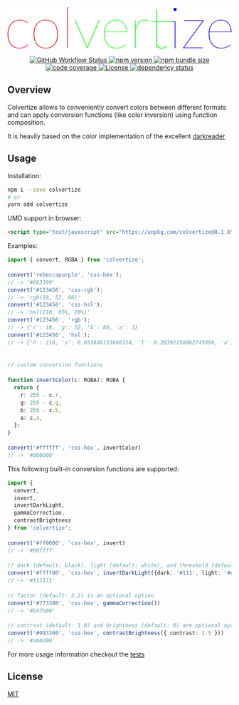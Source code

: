 <p align="center">
    <a href="https://github.com/Philipp-M/colvertize/" title="Visit colvertize home page">
        <img src="https://raw.githubusercontent.com/Philipp-M/colvertize/master/colvertize.png?token=ACGWRZW6PKAMLIFS4Q2XJOS7M6GPW" alt="colvertize" width="1889">
    </a>
</p>
<p align="center">
  <a href="https://github.com/Philipp-M/colvertize/actions?query=workflow%3A%22Automated+Build%2C+Tests+and+Linting%22" title="Visit build status on github">
    <img alt="GitHub Workflow Status" src="https://img.shields.io/github/workflow/status/Philipp-M/colvertize/Automated%20Build,%20Tests%20and%20Linting">
  </a>
  <a href="https://www.npmjs.com/package/colvertize" title="Visit colvertize on npm.js">
    <img src="https://img.shields.io/npm/v/colvertize.svg" alt="npm version" >
  </a>
  <a href="https://bundlephobia.com/result?p=colvertize" title="Visit colvertize on bundlephobia">
    <img alt="npm bundle size" src="https://img.shields.io/bundlephobia/minzip/colvertize">
  </a>
  <a href="https://codecov.io/gh/Philipp-M/colvertize" title="Visit colvertize on codecov.io">
    <img alt="code coverage" src="https://img.shields.io/codecov/c/github/Philipp-M/colvertize?token=1E5QNDEC88">
  </a>
  <a href="https://github.com/Philipp-M/colvertize/blob/master/LICENSE">
    <img src="https://img.shields.io/npm/l/colvertize.svg" alt="License">
  </a>
  <a href="https://david-dm.org/Philipp-M/colvertize">
    <img alt="dependency status" src="https://img.shields.io/david/Philipp-M/colvertize">
  </a>
</p>

## Overview

Colvertize allows to conveniently convert colors between different
formats and can apply conversion functions (like color inversion) using
function composition.

It is heavily based on the color implementation of the excellent
[darkreader](https://github.com/darkreader/darkreader)

## Usage

Installation:
```bash
npm i --save colvertize
# or
yarn add colvertize
```

UMD support in browser:
```html
<script type="text/javascript" src="https://unpkg.com/colvertize@0.1.0"></script>
```

Examples:

``` typescript
import { convert, RGBA } from 'colvertize';

convert('rebeccapurple', 'css-hex');
// -> '#663399'
convert('#123456', 'css-rgb');
// -> 'rgb(18, 52, 86)'
convert('#123456', 'css-hsl');
// -> 'hsl(210, 65%, 20%)'
convert('#123456', 'rgb');
// -> {'r': 18, 'g': 52, 'b': 86, 'a': 1}
convert('#123456', 'hsl');
// -> {'h': 210, 's': 0.653846153846154, 'l': 0.20392156862745098, 'a': 1}


// custom conversion functions

function invertColor(c: RGBA): RGBA {
  return {
    r: 255 - c.r,
    g: 255 - c.g,
    b: 255 - c.b,
    a: c.a,
  };
}

convert('#ffffff', 'css-hex', invertColor)
// -> '#000000'
```

This following built-in conversion functions are supported:

``` typescript
import {
  convert,
  invert,
  invertDarkLight,
  gammaCorrection,
  contrastBrightness
} from 'colvertize';

convert('#ff0000', 'css-hex', invert)
// -> '#00ffff'

// dark (default: black), light (default: white), and threshold (default: 0.179) are optional options
convert('#ffff00', 'css-hex', invertDarkLight({dark: '#111', light: '#eee'}))
// -> '#111111'

// factor (default: 2.2) is an optional option
convert('#773300', 'css-hex', gammaCorrection())
// -> '#b47b00'

// contrast (default: 1.0) and brightness (default: 0) are optional options
convert('#993300', 'css-hex', contrastBrightness({ contrast: 1.5 }))
// -> '#a60d00'
```

For more usage information checkout the
[tests](https://github.com/Philipp-M/colvertize/blob/master/test/index.test.ts)

## License

[MIT](https://github.com/Philipp-M/colvertize/blob/master/LICENSE)

